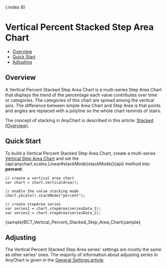 {:index 8}
# Vertical Percent Stacked Step Area Chart

* [Overview](#overview)
* [Quick Start](#quick_start)
* [Adjusting](#adjusting)

## Overview

A Vertical Percent Stacked Step Area Chart is a multi-series Step Area Chart that displays the trend of the percentage each value contributes over time or categories. The categories of this chart are spread among the vertical axis. The difference between simple Area Chart and Step Area is that points and angles are replaced with a polyline so the whole chart reminds of stairs.

The concept of stacking in AnyChart is described in this article: [Stacked (Overview)](../Overview).

## Quick Start

To build a Vertical Percent Stacked Step Area Chart, create a multi-series [Vertical Step Area Chart](../../Vertical/Step_Area_Chart) and set the {api:anychart.scales.Linear#stackMode}stackMode(){api} method into <strong>percent</strong>:

```
// create a vertical area chart
var chart = chart.verticalArea();

// enable the value stacking mode
chart.yScale().stackMode("percent");

// create stepArea series
var series1 = chart.stepArea(seriesData_1);
var series2 = chart.stepArea(seriesData_2);
```

{sample}BCT\_Vertical\_Percent\_Stacked\_Step\_Area\_Chart{sample}

## Adjusting

The Vertical Percent Stacked Step Area series' settings are mostly the same as other series' ones. The majority of information about adjusting series in AnyChart is given in the [General Settings article](../../General_Settings).